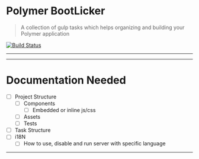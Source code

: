 # Polymer BootLicker
> A collection of gulp tasks which helps organizing and building your
Polymer application

[![Build Status](https://api.travis-ci.org/filaraujo/polymer-bootlicker.svg)](https://travis-ci.org/filaraujo/polymer-bootlicker)

---


---

# Documentation Needed
- [ ] Project Structure
  - [ ] Components
    - [ ] Embedded or inline js/css
  - [ ] Assets
  - [ ] Tests
- [ ] Task Structure
- [ ] i18N
  - [ ] How to use, disable and run server with specific language

---
